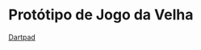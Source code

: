<h1>Protótipo de Jogo da Velha</h1>

<a href="https://dartpad.dev/?id=fc6ccaac3702ae949a810c780a70f751">Dartpad</a>
